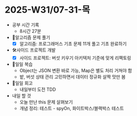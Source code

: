 # 2025-W31/07-31-목

- 공부 시간 기록
  - 8시간 27분
- 🧠알고리즘 문제 풀기
  - [x] 알고리즘: 프로그래머스 기초 문제 11개 풀고 기초 완료하기
- 🛠️사이드 프로젝트 개발
  - [x] 사이드 프로젝트: 버섯 키우기 아키텍처 기준에 맞게 리팩토링
- 🔄일일 복습
  - Object는 JSON 변환 바로 가능, Map은 별도 처리 거쳐야 함
  - 밭, 버섯 상태 관리 고민하면서 데이터 정규화 살짝 맛만 봄
- 🔄일일 회고
  - 내일부터 도전 TDD
- 내일 할 것
  - 오늘 만난 this 문제 살펴보기
  - 개념 정리: 테스트 - spyOn, 화이트박스/블랙박스 테스트
